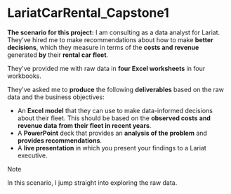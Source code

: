 # LariatCarRental_Capstone1
**The scenario for this project:** I am consulting as a data analyst for Lariat. They've hired me to make recommendations about how to make **better decisions**, which they measure in terms of the **costs and revenue** generated **by** their **rental car fleet**.

They've provided me with raw data in **four Excel worksheets** in four workbooks.

They've asked me to **produce** the following **deliverables** based on the raw data and the business objectives:

- An **Excel model** that they can use to make data-informed decisions about their fleet. This should be based on the **observed costs** **and revenue data** **from their fleet in recent years**.
- A **PowerPoint** deck that provides an **analysis of the problem** and **provides recommendations**.
- A **live presentation** in which you present your findings to a Lariat executive.

Note

In this scenario, I jump straight into exploring the raw data.
